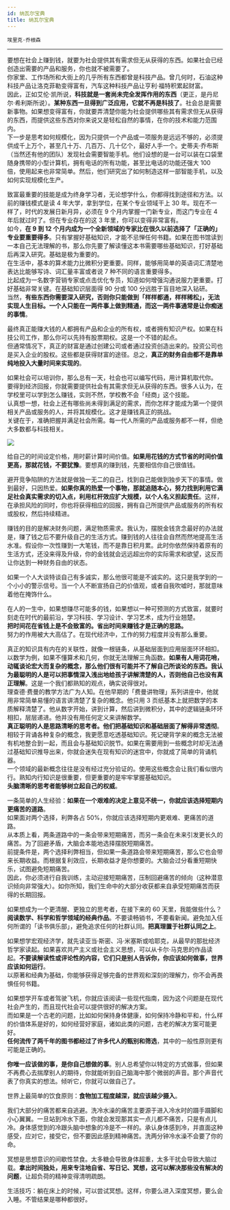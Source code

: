 ```yaml
---
id: 纳瓦尔宝典
title: 纳瓦尔宝典
---
```


`埃里克·乔根森`

---

要想在社会上赚到钱，就要为社会提供其有需求但无从获得的东西。如果社会已经创造出需要的产品和服务，你也就不被需要了。  
你家里、工作场所和大街上的几乎所有东西都曾是科技产品。曾几何时，石油这种科技产品让洛克菲勒变得富有，汽车这种科技产品让亨利·福特积累起财富。  
因此，正如艾伦·凯所说，**科技就是一套尚未完全发挥作用的东西**（更正，是丹尼尔·希利斯所说）。**某种东西一旦得到广泛应用，它就不再是科技了**。社会总是需要新事物。如果想变得富有，你就要弄清楚你能为社会提供哪些其有需求但无从获得的东西，而提供这些东西对你来说又是轻松自然的事情，在你的技术和能力范围内。  
下一步是思考如何规模化，因为只提供一个产品或一项服务是远远不够的，必须提供成千上万个，甚至几十万、几百万、几十亿个，最好人手一个。史蒂夫·乔布斯（当然还有他的团队）发现社会需要智能手机。他们设想的是一台可以装在口袋里随身携带的小型计算机，拥有电话的所有功能，甚至比电话的功能还强大 100 倍，使用起来也非常简单。然后，他们研究出了如何制造这样一部智能手机，以及如何实现规模化生产。

致富最重要的技能是成为终身学习者，无论想学什么，你都得找到途径和方法。以前的赚钱模式是读 4 年大学，拿到学位，在某个专业领域干上 30 年。现在不一样了，时代的发展日新月异，必须在 9 个月内掌握一门新专业，而这门专业在 4 年后就过时了。但在专业存在的这 3 年里，你可以变得非常富有。  
如今，**在 9 到 12 个月内成为一个全新领域的专家比在很久以前选择了「正确的」专业要重要得多**。只有掌握好基础知识，才能不忌惮任何书籍。如果在图书馆读到一本自己无法理解的书，那么你先要了解读懂这本书需要哪些基础知识，打好基础后再深入研究。基础是极为重要的。  
在生活中，基本的算术能力比微积分更重要。同样，能够用简单的英语词汇清楚地表达比能够写诗、词汇量丰富或者说 7 种不同的语言重要得多。  
比起成为一名数字营销专家或点击优化专员，知道如何增强沟通说服力更重要。打好基础非常关键。在基础知识层面得 90 分或 100 分远胜于盲目地深入钻研。  
当然，**有些东西你需要深入研究，否则你只能做到「样样都通，样样稀松」，无法实现人生目标。一个人只能在一两件事上做到精通，而这一两件事通常是让你痴迷的事情**。

最终真正能赚大钱的人都拥有产品和企业的所有权，或者拥有知识产权。如果在科技公司工作，那么你可以先持有股票期权。这是一个不错的起点。  
但通常情况下，真正的财富是通过创建公司或者通过投资创造出来的。投资公司也是买入企业的股权。这些都是获得财富的途径。总之，**真正的财务自由都不是靠单纯地投入大量时间来实现的**。

如果社会可以培训你，那么总有一天，社会也可以编写代码，用计算机取代你。  
要得到经济回报，你就需要提供社会有其需求但无从获得的东西。很多人认为，在学校里可以学到怎么赚钱，实则不然，学校教不会「经商」这个技能。  
认真想一想，社会上还有哪些尚未得到满足的需求，而你怎样才能成为第一个提供相关产品或服务的人，并将其规模化。这才是赚钱真正的挑战。  
关键在于，准确把握并满足社会所需。每一代人所需的产品或服务都不一样，但绝大多数都与科技相关。

![](https://wiki-media-1253965369.cos.ap-guangzhou.myqcloud.com/img/202307292237397.jpg)

给自己的时间设定价格，用时薪计算时间价值。**如果用花钱的方式节省的时间价值更高，那就花钱，不要犹豫**。要想真的赚到钱，先要相信你自己很值钱。

避开竞争陷阱的方法就是做独一无二的自己，找到自己能做到独步天下的事情。做到最好，只因热爱。**如果你真的热爱一个事物，那就追随本心，努力找到利用它满足社会真实需求的切入点，利用杠杆效应扩大规模，以个人名义担起责任**。这样，在承担风险的同时，你也将获得相应的回报，拥有自己所提供产品或服务的所有权或股权，然后持续精进。

赚钱的目的是解决财务问题，满足物质需求。我认为，摆脱金钱贪念最好的办法就是，赚了钱之后不要升级自己的生活方式。赚到钱的人往往会自然而然地提高生活水准。假设你一次性赚到一大笔钱，而不是靠日积月累。此时你依然保持着原有的生活方式，还没来得及升级，你的金钱就会远远超出你的实际需求和欲望，这反而让你达到一种财务自由的状态。

如果一个人大谈特谈自己有多诚实，那么他很可能是不诚实的。这只是我学到的一个小小的警示信号。当一个人不断宣扬自己的价值观，或者自我吹嘘时，那就意味着他在掩饰什么。

在人的一生中，如果想赚尽可能多的钱，如果想以一种可预测的方式致富，就要时刻走在时代的最前沿，学习科技、学习设计、学习艺术，成为行业翘楚。  
**把时间花在省钱上是不会致富的。省出时间来赚钱才是正确的思路。**  
努力的作用被大大高估了。在现代经济中，工作的努力程度并没有那么重要。

真正的知识具有内在的关联性，就像一根链条，从基础层面到应用层面环环相扣。以数学为例，如果不懂算术和几何，你就无法理解三角函数。**如果有人用词花哨，动辄谈论宏大而复杂的概念，那么他们很有可能并不了解自己所谈论的东西。我认为最聪明的人是可以把事情深入浅出地给孩子讲解清楚的人，否则他自己也没有真正理解**。这是一个我们都熟知的观点，确实说得很对。  
理查德·费曼的教学方法广为人知。在他早期的「费曼讲物理」系列讲座中，他就用非常简单易懂的语言讲清楚了复杂的概念。他只用 3 页纸基本上就把数学的本质解释清楚了。他从数字开始，讲到计算，然后讲到微积分，其中的逻辑链条环环相扣，层层递进。他并没有用任何定义来讲解数学。  
**真正聪明的人是思路清晰的思考者。他们把基础知识和基础层面了解得非常透彻**。相较于背诵各种复杂的概念，我更愿意吃透基础知识。死记硬背学来的概念无法被有机地整合到一起，而且会与基础知识脱节。如果在需要用到一些概念时却无法通过基础知识推导出来，你就会迷失在现有知识的迷宫中，你就成了简单的背诵机器。  
一个领域的最新概念往往是没有经过充分验证的。使用这些概念会让我们看似很内行。熟知内行知识是很重要，但更重要的是牢牢掌握基础知识。  
**头脑清晰的思考者能够树立起自己的权威**。

一条简单的人生经验：**如果在一个艰难的决定上意见不统一，你就应该选择短期内更痛苦的道路**。  
如果面对两个选择，利弊各占 50%，你就应该选择短期内更艰难、更痛苦的道路。  
从本质上看，两条道路中的一条会带来短期痛苦，而另一条会在未来引发更长久的痛苦。为了回避矛盾，大脑会本能地选择摆脱短期痛苦。  
前提条件是，两个选择利弊相当，但如果一条道路会带来短期痛苦，那么它也会带来长期收益。而根据复利效应，长期收益才是你想要的。大脑会过分看重短期快乐，试图避免短期痛苦。  
因此，你必须进行自我训练，主动迎接短期痛苦，压制回避痛苦的倾向（这种潜意识倾向非常强大）。如你所知，我们生命中的大部分收获都来自承受短期痛苦而获得的长期回报。

如果想成为一个更清醒、更独立的思考者，在接下来的 60 天里，我能做些什么？  
**阅读数学、科学和哲学领域的经典作品**。不要读畅销书，不要看新闻。避免加入任何所谓的「读书俱乐部」，避免追求任何的社群认同。**把真理置于社群认同之上**。

如果想学宏观经济学，就先读亚当·斯密、冯·米塞斯或哈耶克，从最早的那批经济哲学家读起。如果喜欢共产主义或社会主义思想，可以从卡尔·马克思的作品读起。**不要读解读性或评论性的内容，它们只是别人告诉你，你应该如何做事，世界应该如何运行**。  
以原著和经典为基础，你能够获得足够完备的世界观和深刻的理解力，你不会再畏惧任何书籍。

如果想学开车或者驾驶飞机，你就应该阅读一些现代指南，因为这个问题是在现代社会产生的，而且现代社会可以提供很好的解决方案。  
而如果是一个古老的问题，比如如何保持身体健康，如何保持冷静和平和，什么样的价值体系是好的，如何经营好家庭，诸如此类的问题，古老的解决方案可能更好。  
**任何流传了两千年的图书都经过了许多代人的甄别和筛选**，其中的一般性原则更有可能是正确的。

**你唯一应该做的事，是你自己想做的事**。别人总希望你以特定的方式做事，但如果不再费心去揣摩别人的期待，你就能听到自己脑海中那个微弱的声音。那个声音代表了你真实的想法。倾听它，你就可以做自己了。

世界上最简单的饮食原则：**食物加工程度越深，就应该越少摄入**。

我们大部分的痛苦都来自逃避。洗冷水澡的痛苦主要源于进入冷水时的蹑手蹑脚和小心翼翼。一旦站到冷水下面，你就会发现那其实一点儿都不痛苦，只是有点儿冷。身体感觉到的冷跟头脑中想象的冷是不一样的。承认身体感到冷，并直面这种感受，应对它，接受它，但不要因此感到精神痛苦。洗两分钟冷水澡不会要了你的命。

冥想是思想意识的间歇性禁食。太多糖会导致身体超重，太多干扰会导致大脑过载。**拿出时间独处，用来专注地自省、写日记、冥想，这可以解决那些没有解决的问题**，让超负荷的精神变得清明疏朗。

生活技巧：躺在床上的时候，可以尝试冥想。这样，你要么进入深度冥想，要么会入睡。不管结果是哪种都很好。
